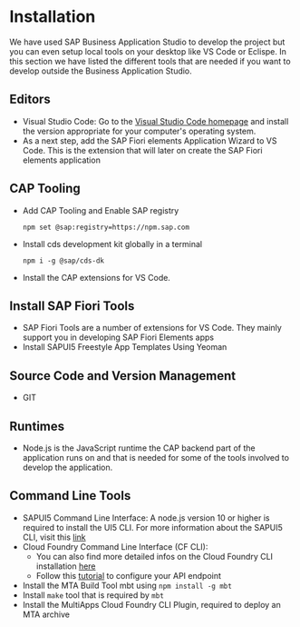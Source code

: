 # Installation
We have used SAP Business Application Studio to develop the project but you can even setup local tools on your desktop like VS Code or Eclispe. In this section we have listed the different tools that are needed if you want to develop outside the Business Application Studio.

## Editors
- Visual Studio Code: Go to the [Visual Studio Code homepage](https://code.visualstudio.com/) and install the version appropriate for your computer's operating system.
- As a next step, add the SAP Fiori elements Application Wizard to VS Code. This is the extension that will later on create the SAP Fiori elements application

## CAP Tooling

- Add CAP Tooling and Enable SAP registry
    ```
    npm set @sap:registry=https://npm.sap.com
    ```
- Install cds development kit globally in a terminal
    ```
    npm i -g @sap/cds-dk
    ```
- Install the CAP extensions for VS Code.

## Install SAP Fiori Tools
- SAP Fiori Tools are a number of extensions for VS Code. They mainly support you in developing SAP Fiori Elements apps
- Install SAPUI5 Freestyle App Templates Using Yeoman

## Source Code and Version Management
- GIT

## Runtimes
- Node.js is the JavaScript runtime the CAP backend part of the application runs on and that is needed for some of the tools involved to develop the application.

## Command Line Tools
- SAPUI5 Command Line Interface: 
A node.js version 10 or higher is required to install the UI5 CLI. For more information about the SAPUI5 CLI, visit this [link](https://sap.github.io/ui5-tooling/pages/CLI/)
- Cloud Foundry Command Line Interface (CF CLI): 
    - You can also find more detailed infos on the Cloud Foundry CLI installation [here](https://docs.cloudfoundry.org/cf-cli/install-go-cli.html)
    - Follow this [tutorial](https://developers.sap.com/tutorials/cp-cf-download-cli.html#6726050d-8d1c-48cd-8ab7-d5ca2cca70f8) to configure your API endpoint
- Install the MTA Build Tool mbt using `npm install -g mbt`
- Install `make` tool that is required by `mbt`
- Install the MultiApps Cloud Foundry CLI Plugin, required to deploy an MTA archive
